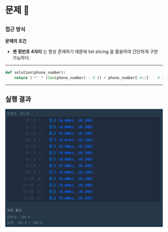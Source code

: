 # 문제 :book:

##

### 접근 방식

**문제의 조건**

- __맨 뒷번호 4자리__ 는 항상 존재하기 때문에 list slicing 을 활용하여 간단하게 구현 가능하다.

<hr>

```python
def solution(phone_number):
    return ('*' * (len(phone_number) - 4 )) + phone_number[-4::]    # [-4::] 라는 것은 맨 뒤에서 4번째부터 마지막까지라는 의미
```

<hr>

## 실행 결과

![img.png](img.png)